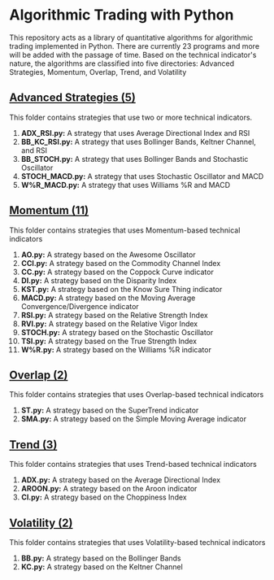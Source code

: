 # Algorithmic Trading with Python

This repository acts as a library of quantitative algorithms for algorithmic trading implemented in Python. There are currently 23 programs and more will be added with the passage of time. Based on the technical indicator's nature, the algorithms are classified into five directories: Advanced Strategies, Momentum, Overlap, Trend, and Volatility

## [Advanced Strategies (5)](https://github.com/Nikhil-Adithyan/Algorithmic-Trading-with-Python/tree/main/Advanced%20Strategies)

This folder contains strategies that use two or more technical indicators.

1. **ADX_RSI.py:** A strategy that uses Average Directional Index and RSI
2. **BB_KC_RSI.py:** A strategy that uses Bollinger Bands, Keltner Channel, and RSI
3. **BB_STOCH.py:** A strategy that uses Bollinger Bands and Stochastic Oscillator
4. **STOCH_MACD.py:** A strategy that uses Stochastic Oscillator and MACD
5. **W%R_MACD.py:** A strategy that uses Williams %R and MACD

## [Momentum (11)](https://github.com/Nikhil-Adithyan/Algorithmic-Trading-with-Python/tree/main/Momentum)

This folder contains strategies that uses Momentum-based technical indicators

1. **AO.py:** A strategy based on the Awesome Oscillator
2. **CCI.py:** A strategy based on the Commodity Channel Index
3. **CC.py:** A strategy based on the Coppock Curve indicator
4. **DI.py:** A strategy based on the Disparity Index
5. **KST.py:** A strategy based on the Know Sure Thing indicator
6. **MACD.py:** A strategy based on the Moving Average Convergence/Divergence indicator
7. **RSI.py:** A strategy based on the Relative Strength Index
8. **RVI.py:** A strategy based on the Relative Vigor Index
9. **STOCH.py:** A strategy based on the Stochastic Oscillator
10. **TSI.py:** A strategy based on the True Strength Index
11. **W%R.py:** A strategy based on the Williams %R indicator

## [Overlap (2)](https://github.com/Nikhil-Adithyan/Algorithmic-Trading-with-Python/tree/main/Overlap)

This folder contains strategies that uses Overlap-based technical indicators

1. **ST.py:** A strategy based on the SuperTrend indicator
2. **SMA.py:** A strategy based on the Simple Moving Average indicator

## [Trend (3)](https://github.com/Nikhil-Adithyan/Algorithmic-Trading-with-Python/tree/main/Trend)

This folder contains strategies that uses Trend-based technical indicators

1. **ADX.py:** A strategy based on the Average Directional Index
2. **AROON.py:** A strategy based on the Aroon indicator
3. **CI.py:** A strategy based on the Choppiness Index

## [Volatility (2)](https://github.com/Nikhil-Adithyan/Algorithmic-Trading-with-Python/tree/main/Volatility)

This folder contains strategies that uses Volatility-based technical indicators

1. **BB.py:** A strategy based on the Bollinger Bands
2. **KC.py:** A strategy based on the Keltner Channel
